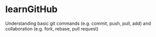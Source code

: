 # learnGitHub
Understanding basic git commands (e.g. commit, push, pull, add) and collaboration (e.g. fork, rebase, pull request)
